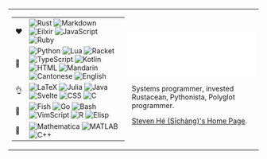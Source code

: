 <table><tr><td>
<table><tr><td>
❤️
</td>
<td>
<img height=24px title="Rust" src="https://static-00.iconduck.com/assets.00/rust-icon-512x511-cfvdvrfr.png" />
<img height=24px title="Markdown" src="https://upload.wikimedia.org/wikipedia/commons/thumb/4/48/Markdown-mark.svg/2560px-Markdown-mark.svg.png" />
<img height=24px title="Eilxir" src="https://elixir-lang.org/images/logo/logo.png" />
<img height=24px title="JavaScript" src="https://cdn-icons-png.flaticon.com/512/5968/5968292.png" />
<img height=24px title="Ruby" src="https://upload.wikimedia.org/wikipedia/commons/thumb/7/73/Ruby_logo.svg/1200px-Ruby_logo.svg.png" />
</td></tr>
<tr><td>
🌸
</td>
<td>
<img height=24px title="Python" src="https://upload.wikimedia.org/wikipedia/commons/thumb/c/c3/Python-logo-notext.svg/1869px-Python-logo-notext.svg.png" />
<img height=24px title="Lua" src="https://upload.wikimedia.org/wikipedia/commons/c/cf/Lua-Logo.svg" />
<img height=24px title="Racket" src="https://racket-lang.org/img/racket-logo.svg" />
<img height=24px title="TypeScript" src="https://upload.wikimedia.org/wikipedia/commons/thumb/4/4c/Typescript_logo_2020.svg/2048px-Typescript_logo_2020.svg.png" />
<img height=24px title="Kotlin" src="https://upload.wikimedia.org/wikipedia/commons/thumb/7/74/Kotlin_Icon.png/1200px-Kotlin_Icon.png" />
<img height=24px title="HTML" src="https://cdn-icons-png.flaticon.com/512/919/919827.png" />
<img height=24px title="Mandarin" src="https://cdn.iconscout.com/icon/premium/png-256-thumb/chinese-language-2693422-2235239.png" />
<img height=24px title="Cantonese" src="https://static.thenounproject.com/png/2223127-200.png" />
<img height=24px title="English" src="https://static.thenounproject.com/png/1454057-200.png" />
</td></tr>
<tr><td>
👌
</td>
<td>
<img height=18px title="LaTeX" src="https://upload.wikimedia.org/wikipedia/commons/thumb/9/92/LaTeX_logo.svg/2560px-LaTeX_logo.svg.png" />
<img height=22px title="Julia" src="https://upload.wikimedia.org/wikipedia/commons/thumb/1/1f/Julia_Programming_Language_Logo.svg/1200px-Julia_Programming_Language_Logo.svg.png" />
<img height=24px title="Java" src="https://upload.wikimedia.org/wikipedia/en/thumb/3/30/Java_programming_language_logo.svg/1200px-Java_programming_language_logo.svg.png" />
<img height=24px title="Svelte" src="https://upload.wikimedia.org/wikipedia/commons/thumb/1/1b/Svelte_Logo.svg/851px-Svelte_Logo.svg.png" />
<img height=24px title="CSS" src="https://upload.wikimedia.org/wikipedia/commons/thumb/d/d5/CSS3_logo_and_wordmark.svg/1200px-CSS3_logo_and_wordmark.svg.png" />
<img height=24px title="C" src="https://upload.wikimedia.org/wikipedia/commons/thumb/1/18/C_Programming_Language.svg/926px-C_Programming_Language.svg.png" />
</td></tr>
<tr><td>
🤷
</td>
<td>
<img height=24px title="Fish" src="https://fishshell.com/docs/current/_static/fish.png" />
<img height=18px title="Go" src="https://upload.wikimedia.org/wikipedia/commons/thumb/0/05/Go_Logo_Blue.svg/1200px-Go_Logo_Blue.svg.png" />
<img height=24px title="Bash" src="https://upload.wikimedia.org/wikipedia/commons/thumb/2/20/Bash_Logo_black_and_white_icon_only.svg/1792px-Bash_Logo_black_and_white_icon_only.svg.png" />
<img height=24px title="VimScript" src="https://upload.wikimedia.org/wikipedia/commons/thumb/9/9f/Vimlogo.svg/1200px-Vimlogo.svg.png" />
<img height=24px title="R" src="https://uploads-ssl.webflow.com/60416e232fe5811ea23a841c/6437f071cacaa15170a2bc3e_R.png" />
<img height=24px title="Elisp" src="https://repository-images.githubusercontent.com/327491218/a7b2a783-4f31-48a8-8eca-be643a58589c" />
</td></tr>
<tr><td>
🙁
</td>
<td>
<img height=24px title="Mathematica" src="https://upload.wikimedia.org/wikipedia/commons/thumb/2/20/Mathematica_Logo.svg/800px-Mathematica_Logo.svg.png" />
<img height=24px title="MATLAB" src="https://upload.wikimedia.org/wikipedia/commons/thumb/2/21/Matlab_Logo.png/640px-Matlab_Logo.png" />
<img height=24px title="C++" src="https://upload.wikimedia.org/wikipedia/commons/thumb/1/18/ISO_C%2B%2B_Logo.svg/1822px-ISO_C%2B%2B_Logo.svg.png" />
</td></tr></table>

</td>
<td>

[![Fake languages stats][most-used-lang]][most-used-lang]

Systems programmer, invested Rustacean, Pythonista, Polyglot programmer.

[Steven Hé (Sīchàng)'s Home Page][home-page].

</td></tr></table>

[home-page]: https://sichanghe.github.io
[most-used-lang]: https://raw.githubusercontent.com/SichangHe/gh_metrics/main/github-metrics.svg
